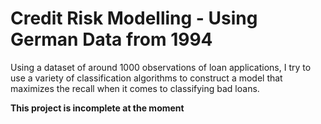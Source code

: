 # Credit Risk Modelling - Using German Data from 1994

Using a dataset of around 1000 observations of loan applications, I try to use a variety of classification algorithms to construct a model that maximizes the recall when it comes to classifying bad loans.  

**This project is incomplete at the moment**
